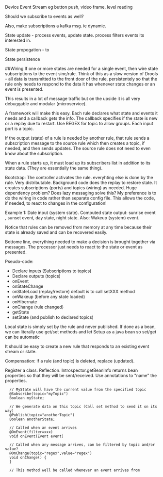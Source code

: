 Device Event Stream eg button push, video frame, level reading

Should we subscribe to events as well?

Also, make subscriptions a kafka msg. ie dynamic.

State update - process events, update state. process filters events its interested in.

State propogation - to  

State persistence

##Wiring
If one or more states are needed for a single event, then wire state subscriptions to the event sinc/rule. Think of this as a slow version of Drools - all data is transmitted to the front door of the rule, persistentely so that the rule only needs to respond to the data it has whenever state changes or an event is presented.

This results in a lot of message traffic but on the upside it is all very debuggable and modular (microservice).

A framework will make this easy. Each rule declares what state and events it needs and a callback gets the info. The callback specifies if the state is new or a replay due to restart. Use REGEX for topic to allow groups. Each input port is a topic.

If the output (state) of a rule is needed by another rule, that rule sends a subscription message to the source rule which then creates a topic, if needed, and then sends updates. The source rule does not need to even know about the subscription.

When a rule starts up, it must load up its subscribers list in addition to its state data. (They are essentially the same thing).

Bootstrap: The controller activates the rule. everyhting else is done by the rule. Very distributable. Background code does the replay to restore state. It creates subscriptions (ports) and topics (wiring) as needed. Huge dependency problem? Does lazy messaging solve this? My preference is to do the wiring in code rather than separate config file. This allows the code, if needed, to react to changes in the configuration! 

Example 1: Date input (system state). Computed state output: sunrise event , sunset event, day state, night state. Also: Wakeup (system) event.

Notice that rules can be removed from memory at any time because their state is already saved and can be recovered easily.

Bottome line, everything needed to make a decision is brought together via messages. The processor just needs to react to the state or event as presented.

Pseudo-code: 
- Declare inputs (Subscriptions to topics)
- Declare outputs (topics)
- onEvent
- onStateChange
- onStateLoad (replay/restore) default is to call setXXX method
- onWakeup (before any state loaded)
- onHibernate
- onChange (rule changed)
- getState
- setState (and publish to declared topics)

Local state is simply set by the rule and never published.
If done as a bean, we can literally use get/set methods and let 
Setup as a java bean so set/get can be automatic

It should be easy to create a new rule that responds to an existing event stream or state.

Compensation: If a rule (and topic) is deleted, replace (updated). 

Register a class. Reflection. Introspector.getBeanInfo returns bean properties so that they will be sent/received.
Use annotations to "name" the properties.
```
  // MyState will have the current value from the specified topic
  @Subscribe(topic="myTopic")
  Boolean myState;

  // We generate data on this topic (Call set method to send it on its way)
  @Publish(topic="anotherTopic")
  Boolean anotherState;

  // Called when an event arrives
  @OnEvent(filter=xxx)
  void onEvent(Event event)

  // Called when any message arrives, can be filtered by topic and/or value?
  @OnChange(topic="regex",value="regex")
  void onChange() {
  }

  // This method well be called whenever an event arrives from 
```
